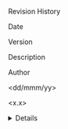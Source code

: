 Revision History 

Date 

Version 

Description 

Author 

<dd/mmm/yy> 

<x.x> 

<details> 

<name> 

 

 

 

 

 

Note: When you include figures 

Use figure numbers and figure captions. 

Use diagrams/ images/ screen shots with high resolution to get a clear figure 

Use the figure captions in the form of Figure 1. <<caption>> and when explain it in the text, use the abbreviation “Figure 1,” even at the beginning of a sentence. 

When you use a tool to draw diagrams, change the font settings of the diagram; It is better to have font in black colour/ large in size (12pt) and if possible do not fill the objects/ elements in the diagram with a colour (keep the background colour white, for clear visibility) 

Also, try to re-locate the objects closely in a way that take less space (you may drag elements/objects close to each other).   

This will be useful to get a clear image; in order to make the diagram small in size without reducing the resolution quality. 

When you include images in your reports, make them “in line with text” ( picture tool bar à wrap text à in line with text) and include the caption accordingly. If you include two or more images together ( in a row), group them. 

Describe each diagram with few sentences. 

 

When you draw diagrams (eg. Sequence diagram) do not include only two object called “user” and “system”. Include all the internal objects within the system, without considering the system as a black box. For example: for a mobile application the main system may consists of sub objects such as , <<UI>>:main_Interface, :controller, <<UI>>:analysis_Interface, :local_DB, etc.  (this is only an example; use your own terms). 

 

References: 

Indicate the tools you have used to draw the diagrams 

Useful theory for design diagrams : (relationships in Class diagram) 

http://2.bp.blogspot.com/-EjTahSiP7is/UKj8B-wIQeI/AAAAAAAAACE/seDeXyS8pKU/s1600/relationships.jpg 

 

Table of Contents 

1.	Introduction	2 

1.1	Purpose	2 

1.2	Scope	2 

1.3	Definitions, Acronyms, and Abbreviations	2 

1.4	References	2 

1.5	Overview	2 

2.	Architectural Representation	2 

3.	Architectural Goals and Constraints	2 

4.	Use-Case View	2 

4.1	Use-Case Realizations	2 

5.	Logical View	2 

5.1	Overview	2 

5.2	Architecturally Significant Design Packages	2 

6.	Process View	2 

7.	Deployment View	2 

8.	Implementation View	2 

8.1	Overview	2 

8.2	Layers	2 

9.	Data View (optional)	2 

10.	Size and Performance	2 

11.	Quality	2 

Software Architecture Document  

Introduction 

[The introduction of the Software Architecture Document provides an overview of the entire Software Architecture Document. It includes the purpose, scope, definitions, acronyms, abbreviations, references, and overview of the Software Architecture Document.] 

Purpose 

This document provides a comprehensive architectural overview of the system, using a number of different architectural views to depict different aspects of the system. It is intended to capture and convey the significant architectural decisions which have been made on the system. 

 

[This section defines the role or purpose of the Software Architecture Document, in the overall project documentation, and briefly describes the structure of the document. The specific audiences for the document is identified, with an indication of how they are expected to use the document.] 

Scope 

[A brief description of what the Software Architecture Document applies to; what is affected or influenced by this document.] 

Definitions, Acronyms, and Abbreviations 

[This subsection provides the definitions of all terms, acronyms, and abbreviations required to properly interpret the Software Architecture Document.  This information may be provided by reference to the project’s Glossary.] 

References 

[This subsection provides a complete list of all documents referenced elsewhere in the Software Architecture Document. Identify each document by title, report number (if applicable), date, and publishing organization. Specify the sources from which the references can be obtained. This information may be provided by reference to an appendix or to another document.] 

-	Indicate the tool you have used to draw the diagrams 

Overview 

[This subsection describes what the rest of the Software Architecture Document contains and explains how the Software Architecture Document is organized.] 

Architectural Representation  

[This section describes what software architecture is for the current system, and how it is represented. Of the Use-Case, Logical, Process, Deployment, and Implementation Views, it enumerates the views that are necessary, and for each view, explains what types of model elements it contains.] 

Architectural Goals and Constraints  

[This section describes the software requirements and objectives that have some significant impact on the architecture; for example, safety, security, privacy, use of an off-the-shelf product, portability, distribution, and reuse. It also captures the special constraints that may apply: design and implementation strategy, development tools, team structure, schedule, legacy code, and so on.] 

Use-Case View  

[This section lists use cases or scenarios from the use-case model if they represent some significant, central functionality of the final system, or if they have a large architectural coverage—they exercise many architectural elements or if they stress or illustrate a specific, delicate point of the architecture.] 

Identify sufficient number of use cases for your system. (eg. Less than five use cases are not sufficient for the scope of the project) 

Use-Case Realizations 

[This section illustrates how the software actually works by giving a few selected use-case (or scenario) realizations, and explains how the various design model elements contribute to their functionality.] 

Include usecase diagrams and their scenarios.  

For each important/ main/ selected  usecase include the realization of a scenario. For example : 

Use case name 

<<usecase name>> 

Actor  

<<actor names>> 

Description 

<<Describe the purpose of the use case>> 

preconditions 

<<any preconditions that should be satisfied before the use case happens>> 

Main flow 

<< stepwise description>> 

Successful end/post condition 

 

Fail end/post condition 

 

Extensions 

 

 

If one of the items is not available you may indicate <<N/A>> 

 

Logical View  

[This section describes the architecturally significant parts of the design model, such as its decomposition into subsystems and packages. And for each significant package, its decomposition into classes and class utilities. You should introduce architecturally significant classes and describe their responsibilities, as well as a few very important relationships, operations, and attributes.] 

Overview 

[This subsection describes the overall decomposition of the design model in terms of its package hierarchy and layers.] 

Architecturally Significant Design Packages 

[For each significant package, include a subsection with its name, its brief description, and a diagram with all significant classes and packages contained within the package.  

For each significant class in the package, include its name, brief description, and, optionally, a description of some of its major responsibilities, operations, and attributes.] 

Include the Class diagram and describe it 

 

Process View  

[This section describes the system's decomposition into lightweight processes (single threads of control) and heavyweight processes (groupings of lightweight processes). Organize the section by groups of processes that communicate or interact. Describe the main modes of communication between processes, such as message passing, interrupts, and rendezvous.] 

Include the Activity diagram and Sequence diagram and describe 

 

Deployment View  

[This section describes one or more physical network (hardware) configurations on which the software is deployed and run. It is a view of the Deployment Model. At a minimum for each configuration it should indicate the physical nodes (computers, CPUs) that execute the software and their interconnections (bus, LAN, point-to-point, and so on.) Also include a mapping of the processes of the Process View onto the physical nodes.] 

Include the Deployment diagram if available and describe 

 

Implementation View  

[This section describes the overall structure of the implementation model, the decomposition of the software into layers and subsystems in the implementation model, and any architecturally significant components.] 

 

Overview 

[This subsection names and defines the various layers and their contents, the rules that govern the inclusion to a given layer, and the boundaries between layers. Include a component diagram that shows the relations between layers. ] 

Layers 

[For each layer, include a subsection with its name, an enumeration of the subsystems located in the layer, and a component diagram.] 

Include the Package diagram and describe 

 

Data View (optional) 

[A description of the persistent data storage perspective of the system. This section is optional if there is little or no persistent data, or the translation between the Design Model and the Data Model is trivial.] 

Size and Performance  

[A description of the major dimensioning characteristics of the software that impact the architecture, as well as the target performance constraints.] 

Quality  

[A description of how the software architecture contributes to all capabilities (other than functionality) of the system: extensibility, reliability, portability, and so on. If these characteristics have special significance, such as safety, security or privacy implications, they must be clearly delineated.] 

 

12.	References  

Refer any data/ information in a standard format (eg. IEEE referencing style) 

For different algorithms/ techniques/ theories you can refer text books.  

For tools you can refer web pages.  

For similar work you can refer research paper articles that describe the work. 

You may include white paper articles for the description of technologies; web URL for the tool references. When you refer such a web page, you have to indicate the (Accessed on <<date>>) 